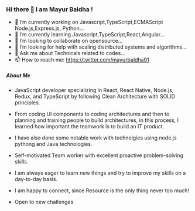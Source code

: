 
### Hi there 👋 I am Mayur Baldha !
- 🔭 I’m currently working on Javascript,TypeScript,ECMAScript Node.js,Express.js, Python...
- 🌱 I’m currently learning Javascript,TypeScript,React,Angular...
- 👯 I’m looking to collaborate on opensource...
- 🤔 I’m looking for help with scaling distributed systems and algorithms...
- 💬 Ask me about Technicals related to codes...
- 📫 How to reach me: https://twitter.com/mayurbaldha91

##### About Me
- JavaScript developer specializing in React, React Native, Node.js, Redux, and TypeScript by following Clean Architecture with SOLID principles. 

- From coding UI components to coding architectures and then to planning and training people to build architectures, in this process, I learned how important the teamwork is to build an IT product.
- I have also done some notable work with technolgies using node.js pythong and Java technologies.

- Self-motivated Team worker with excellent proactive problem-solving skills.

- I am always eager to learn new things and try to improve my skills on a day-to-day basis.

- I am happy to connect, since Resource is the only thing never too much! 

- Open to new challenges

<!--
**mayurbaldha/mayurbaldha** is a ✨ _special_ ✨ repository because its `README.md` (this file) appears on your GitHub profile.

Here are some ideas to get you started:

- 🔭 I’m currently working on Javascript,TypeScript,ECMAScript...
- 🌱 I’m currently learning Javascript,TypeScript...
- 👯 I’m looking to collaborate on Javascript codes...
- 🤔 I’m looking for help with Javascript codes...
- 💬 Ask me about Javascript codes...
- 📫 How to reach me: https://twitter.com/mayurbaldha91
- 😄 Pronouns: ...
- ⚡ Fun fact: ...
-->
